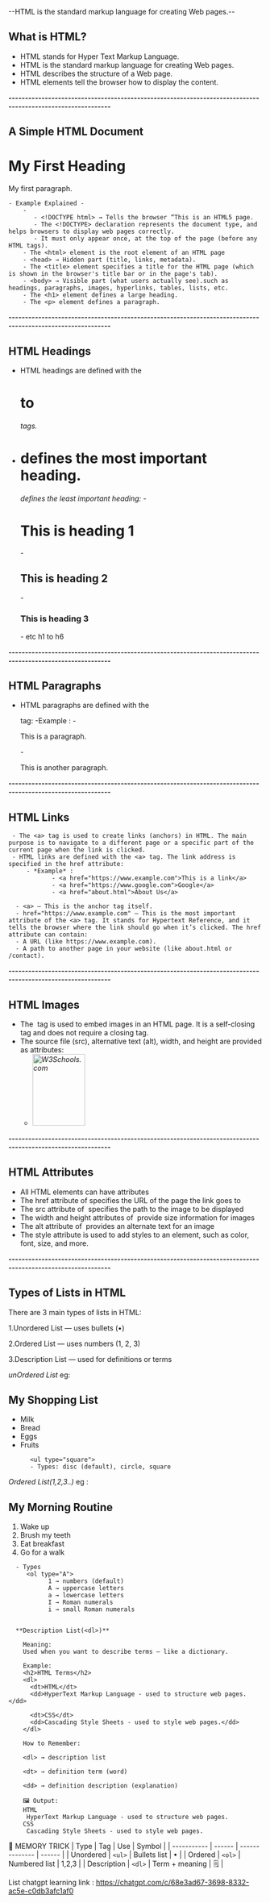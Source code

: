 --HTML is the standard markup language for creating Web pages.--

## What is HTML?

- HTML stands for Hyper Text Markup Language.
- HTML is the standard markup language for creating Web pages.
- HTML describes the structure of a Web page.
- HTML elements tell the browser how to display the content.

**-----------------------------------------------------------------------------------------------------------**

## A Simple HTML Document

<!DOCTYPE html>
<html>
<head>
<title>Page Title</title>
</head>
<body>
<h1>My First Heading</h1>
<p>My first paragraph.</p>
</body>
</html> 
      
    - Example Explained -
        - 
           - <!DOCTYPE html> → Tells the browser “This is an HTML5 page. 
           - The <!DOCTYPE> declaration represents the document type, and helps browsers to display web pages correctly.
           - It must only appear once, at the top of the page (before any HTML tags).
        - The <html> element is the root element of an HTML page
        - <head> → Hidden part (title, links, metadata).
        - The <title> element specifies a title for the HTML page (which is shown in the browser's title bar or in the page's tab).
        - <body> → Visible part (what users actually see).such as headings, paragraphs, images, hyperlinks, tables, lists, etc.
        - The <h1> element defines a large heading.
        - The <p> element defines a paragraph.

**-----------------------------------------------------------------------------------------------------------**

## HTML Headings

- HTML headings are defined with the <h1> to <h6> tags.
- <h1> defines the most important heading. <h6> defines the least important heading: 
     - <h1>This is heading 1</h1>
     - <h2>This is heading 2</h2>
     - <h3>This is heading 3</h3>
     - etc h1 to h6

**-----------------------------------------------------------------------------------------------------------**

## HTML Paragraphs

- HTML paragraphs are defined with the <p> tag:
  -Example : - <p>This is a paragraph.</p> - <p>This is another paragraph.</p>

**-----------------------------------------------------------------------------------------------------------**

## HTML Links

     - The <a> tag is used to create links (anchors) in HTML. The main purpose is to navigate to a different page or a specific part of the current page when the link is clicked.
     - HTML links are defined with the <a> tag. The link address is specified in the href attribute:
         - *Example* :
                - <a href="https://www.example.com">This is a link</a>
                - <a href="https://www.google.com">Google</a>
                - <a href="about.html">About Us</a>

      - <a> — This is the anchor tag itself.
      - href="https://www.example.com" — This is the most important attribute of the <a> tag. It stands for Hypertext Reference, and it tells the browser where the link should go when it’s clicked. The href attribute can contain:
      - A URL (like https://www.example.com).
      - A path to another page in your website (like about.html or /contact).

**-----------------------------------------------------------------------------------------------------------**

## HTML Images

- The <img> tag is used to embed images in an HTML page. It is a self-closing tag and does not require a closing tag.
- The source file (src), alternative text (alt), width, and height are provided as attributes:
  - _<img src="w3schools.jpg" alt="W3Schools.com" width="104" height="142">_

**-----------------------------------------------------------------------------------------------------------**

## HTML Attributes

- All HTML elements can have attributes
- The href attribute of <a> specifies the URL of the page the link goes to
- The src attribute of <img> specifies the path to the image to be displayed
- The width and height attributes of <img> provide size information for images
- The alt attribute of <img> provides an alternate text for an image
- The style attribute is used to add styles to an element, such as color, font, size, and more.

**-----------------------------------------------------------------------------------------------------------**

## Types of Lists in HTML

There are 3 main types of lists in HTML:

1.Unordered List — uses bullets (•)

2.Ordered List — uses numbers (1, 2, 3)

3.Description List — used for definitions or terms

_unOrdered List_
eg:
<h2>My Shopping List</h2>
<ul>
<li>Milk</li>
<li>Bread</li>
<li>Eggs</li>
<li>Fruits</li>
</ul>

          <ul type="square">
          - Types: disc (default), circle, square

_Ordered List(1,2,3..)_
eg :
<h2>My Morning Routine</h2>
<ol>
<li>Wake up</li>
<li>Brush my teeth</li>
<li>Eat breakfast</li>
<li>Go for a walk</li>
</ol>

      - Types
         <ol type="A">
               1 → numbers (default)
               A → uppercase letters
               a → lowercase letters
               I → Roman numerals
               i → small Roman numerals


      **Description List(<dl>)**

        Meaning:
        Used when you want to describe terms — like a dictionary.

        Example:
        <h2>HTML Terms</h2>
        <dl>
          <dt>HTML</dt>
          <dd>HyperText Markup Language - used to structure web pages.</dd>

          <dt>CSS</dt>
          <dd>Cascading Style Sheets - used to style web pages.</dd>
        </dl>

        How to Remember:

        <dl> → description list

        <dt> → definition term (word)

        <dd> → definition description (explanation)

        🖼️ Output:
        HTML
         HyperText Markup Language - used to structure web pages.
        CSS
         Cascading Style Sheets - used to style web pages.

🧠 MEMORY TRICK
| Type | Tag | Use | Symbol |
| ----------- | ------ | -------------- | ------ |
| Unordered | `<ul>` | Bullets list | • |
| Ordered | `<ol>` | Numbered list | 1,2,3 |
| Description | `<dl>` | Term + meaning | 🗒️ |

List chatgpt learning link :
https://chatgpt.com/c/68e3ad67-3698-8332-ac5e-c0db3afc1af0
